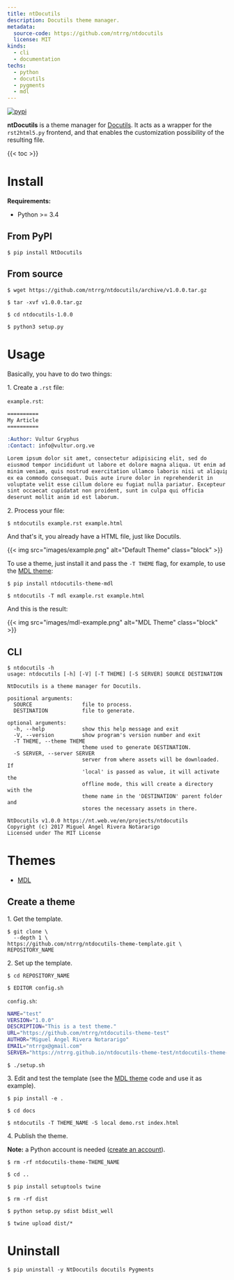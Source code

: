 ```yaml
---
title: ntDocutils
description: Docutils theme manager.
metadata:
  source-code: https://github.com/ntrrg/ntdocutils
  license: MIT
kinds:
  - cli
  - documentation
techs:
  - python
  - docutils
  - pygments
  - mdl
---
```


[![pypi](https://img.shields.io/pypi/v/NtDocutils.svg)](https://pypi.python.org/pypi/NtDocutils)

**ntDocutils** is a theme manager for [Docutils](http://docutils.sourceforge.net/).
It acts as a wrapper for the `rst2html5.py` frontend, and that enables the
customization possibility of the resulting file.

{{< toc >}}

# Install

**Requirements:**

* Python >= 3.4 

## From PyPI

```shell-session
$ pip install NtDocutils
```

## From source

```shell-session
$ wget https://github.com/ntrrg/ntdocutils/archive/v1.0.0.tar.gz
```

```shell-session
$ tar -xvf v1.0.0.tar.gz
```

```shell-session
$ cd ntdocutils-1.0.0
```

```shell-session
$ python3 setup.py
```

# Usage

Basically, you have to do two things:

1\. Create a `.rst` file:

`example.rst`:

```rest
==========
My Article
==========

:Author: Vultur Gryphus
:Contact: info@vultur.org.ve

Lorem ipsum dolor sit amet, consectetur adipisicing elit, sed do
eiusmod tempor incididunt ut labore et dolore magna aliqua. Ut enim ad
minim veniam, quis nostrud exercitation ullamco laboris nisi ut aliquip
ex ea commodo consequat. Duis aute irure dolor in reprehenderit in
voluptate velit esse cillum dolore eu fugiat nulla pariatur. Excepteur
sint occaecat cupidatat non proident, sunt in culpa qui officia
deserunt mollit anim id est laborum.
```

2\. Process your file:

```shell-session
$ ntdocutils example.rst example.html
```

And that's it, you already have a HTML file, just like Docutils.

{{< img src="images/example.png" alt="Default Theme" class="block" >}}

To use a theme, just install it and pass the `-T THEME` flag, for example, to
use the [MDL theme](https://ntrrg.github.io/ntdocutils-theme-mdl):

```shell-session
$ pip install ntdocutils-theme-mdl
```

```shell-session
$ ntdocutils -T mdl example.rst example.html
```

And this is the result:

{{< img src="images/mdl-example.png" alt="MDL Theme" class="block" >}}

## CLI

```shell-session
$ ntdocutils -h
usage: ntdocutils [-h] [-V] [-T THEME] [-S SERVER] SOURCE DESTINATION

NtDocutils is a theme manager for Docutils.

positional arguments:
  SOURCE                file to process.
  DESTINATION           file to generate.

optional arguments:
  -h, --help            show this help message and exit
  -V, --version         show program's version number and exit
  -T THEME, --theme THEME
                        theme used to generate DESTINATION.
  -S SERVER, --server SERVER
                        server from where assets will be downloaded. If
                        'local' is passed as value, it will activate the
                        offline mode, this will create a directory with the
                        theme name in the 'DESTINATION' parent folder and
                        stores the necessary assets in there.

NtDocutils v1.0.0 https://nt.web.ve/en/projects/ntdocutils
Copyright (c) 2017 Miguel Angel Rivera Notararigo
Licensed under The MIT License
```

# Themes

* [MDL](https://ntrrg.github.io/ntdocutils-theme-mdl)

## Create a theme

1\. Get the template.

```shell-session
$ git clone \
  --depth 1 \
https://github.com/ntrrg/ntdocutils-theme-template.git \
REPOSITORY_NAME
```

2\. Set up the template.

```shell-session
$ cd REPOSITORY_NAME
```

```shell-session
$ EDITOR config.sh
```

`config.sh`:

```sh
NAME="test"
VERSION="1.0.0"
DESCRIPTION="This is a test theme."
URL="https://github.com/ntrrg/ntdocutils-theme-test"
AUTHOR="Miguel Angel Rivera Notararigo"
EMAIL="ntrrgx@gmail.com"
SERVER="https://ntrrg.github.io/ntdocutils-theme-test/ntdocutils-theme-test"
```

```shell-session
$ ./setup.sh
```

3\. Edit  and test the template (see the [MDL theme](https://github.com/ntrrg/ntdocutils-theme-mdl/)
code and use it as example).

```shell-session
$ pip install -e .
```

```shell-session
$ cd docs
```

```shell-session
$ ntdocutils -T THEME_NAME -S local demo.rst index.html
```

4\. Publish the theme.

**Note:** a Python account is needed ([create an account](https://pypi.org/account/register/)).

```shell-session
$ rm -rf ntdocutils-theme-THEME_NAME
```

```shell-session
$ cd ..
```

```shell-session
$ pip install setuptools twine
```

```shell-session
$ rm -rf dist
```

```shell-session
$ python setup.py sdist bdist_well
```

```shell-session
$ twine upload dist/*
```

# Uninstall

```shell-session
$ pip uninstall -y NtDocutils docutils Pygments
```


